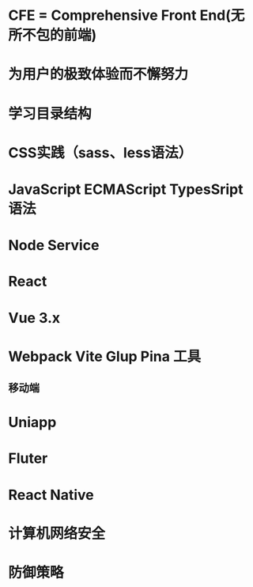 # CFE = Comprehensive Front End(无所不包的前端) 
# 为用户的极致体验而不懈努力

# 学习目录结构
# CSS实践（sass、less语法）
# JavaScript ECMAScript TypesSript 语法
# Node Service
# React
# Vue 3.x
# Webpack Vite Glup Pina 工具

## 移动端
# Uniapp
# Fluter
# React Native

# 计算机网络安全
# 防御策略
